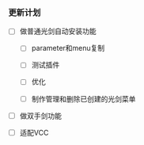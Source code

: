 ### 更新计划

- [ ] 做普通光剑自动安装功能

  - [ ] parameter和menu复制

  - [ ] 测试插件

  - [ ] 优化

  - [ ] 制作管理和删除已创建的光剑菜单

- [ ] 做双手剑功能

- [ ] 适配VCC

